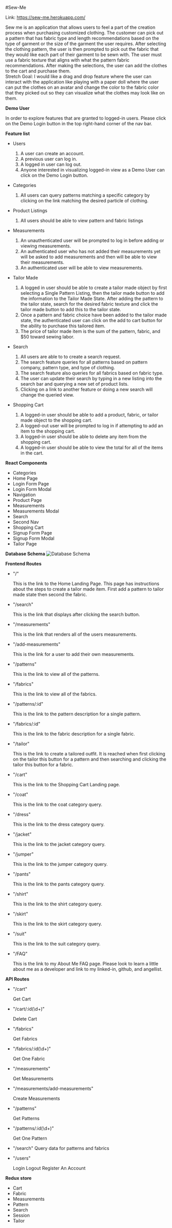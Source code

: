 #Sew-Me

Link: https://sew-me.herokuapp.com/

Sew me is an application that allows users to feel a part of the creation process when purchasing customized clothing. 
The customer can pick out a pattern that has fabric type and length recommendations based on the type of garment or the size of the garment the user requires. 
After selecting the clothing pattern, the user is then prompted to pick out the fabric that they would like each part of their garment to be sewn with. 
The user must use a fabric texture that aligns with what the pattern fabric recommendations. 
After making the selections, the user can add the clothes to the cart and purchase them.  
Stretch Goal: I would like a drag and drop feature where the user can interact with the application like playing with a paper doll where the user can put the clothes on an avatar and change the color to the fabric color that they picked out so they can visualize what the clothes may look like on them.

**Demo User**

In order to explore features that are granted to logged-in users. Please click on the Demo Login button in the top right-hand 
corner of the nav bar.

**Feature list**

  - Users
    1. A user can create an account.
    2. A previous user can log in.
    3. A logged in user can log out.
    4. Anyone interested in visualizing logged-in view as a Demo User can click on the Demo Login button.
  
  - Categories
    1. All users can query patterns matching a specific category by clicking on the link matching the desired particle of clothing.
  
  - Product Listings
    1. All users should be able to view pattern and fabric listings

  - Measurements
    1. An unauthenticated user will be prompted to log in before adding or viewing measurements.
    2. An authenticated user who has not added their measurements yet will be asked to add measurements and then will be able to view their measurements.
    3. An authenticated user will be able to view measurements.
    
  - Tailor Made
    1. A logged in user should be able to create a tailor made object by first selecting a Single Pattern Listing, 
    then the tailor made button to add the information to the Tailor Made State. After adding the pattern to the tailor state, search for
    the desired fabric texture and click the tailor made button to add this to the tailor state.
    2. Once a pattern and fabric choice have been added to the tailor made state, the authenticated user can click on the 
    add to cart button for the ability to purchase this tailored item.
    3. The price of tailor made item is the sum of the pattern, fabric, and $50 toward sewing labor.
    
  - Search
    1. All users are able to to create a search request.
    2. The search feature queries for all patterns based on pattern company, pattern type, and type of clothing.
    3. The search feature also queries for all fabrics based on fabric type.
    4. The user can update their search by typing in a new listing into the search bar and querying a new set of product lists.
    5. Clicking on a link to another feature or doing a new search will change the queried view.
    
  - Shopping Cart
    1. A logged-in user should be able to add a product, fabric, or tailor made object to the shopping cart.
    2. A logged-out user will be prompted to log in if attempting to add an item to the shopping cart.
    3. A logged-in user should be able to delete any item from the shopping cart.
    4. A logged-in user should be able to view the total for all of the items in the cart.
  
**React Components**

  - Categories
  - Home Page
  - Login Form Page
  - Login Form Modal
  - Navigation
  - Product Page
  - Measurements
  - Measurements Modal
  - Search
  - Second Nav
  - Shopping Cart
  - Signup Form Page
  - Signup Form Modal
  - Tailor Page
  
**Database Schema**
![Database Schema](https://github.com/Scain3/sew_me_capstone/blob/main/sew-me-db.png)

**Frontend Routes** 

  - "/"
 
    This is the link to the Home Landing Page. This page has instructions about the steps to create a 
    tailor made item. First add a pattern to tailor made state then second the fabric.
    
  - "/search"

    This is the link that displays after clicking the search button.
    
  - "/measurements"

    This is the link that renders all of the users measurements.
    
  - "/add-measurements"

    This is the link for a user to add their own measurements.
    
  - "/patterns"

    This is the link to view all of the patterns.
    
  - "/fabrics"
    
    This is the link to view all of the fabrics.

  - "/patterns/:id"

    This is the link to the pattern description for a single pattern.

  - "/fabrics/:id"

    This is the link to the fabric description for a single fabric.
    
  - "/tailor"

    This is the link to create a tailored outfit. It is reached when first clicking on the tailor this button for a pattern and then searching and clicking the tailor this button for a fabric.
    
  - "/cart"

    This is the link to the Shopping Cart Landing page.
  
  - "/coat"

    This is the link to the coat category query.
    
  - "/dress"

    This is the link to the dress category query.
    
  - "/jacket"

    This is the link to the jacket category query.
    
  - "/jumper"

    This is the link to the jumper category query.
    
  - "/pants"

    This is the link to the pants category query.
  
  - "/shirt"

    This is the link to the shirt category query.
  
  - "/skirt"

    This is the link to the skirt category query.
  
  - "/suit"

    This is the link to the suit category query.
    
  - "/FAQ"

    This is the link to my About Me FAQ page. Please look to learn a little about me as a developer and link to my linked-in, github, and angellist.
  
**API Routes** 

  - "/cart"

    Get Cart
    
  - "/cart/:id(\\d+)"

    Delete Cart
    
  - "/fabrics"

    Get Fabrics
    
 - "/fabrics/:id(\\d+)"

    Get One Fabric
    
- "/measurements"

    Get Measurements
    
- "/measurements/add-measurements"
  
    Create Measurements
    
- "/patterns"

  Get Patterns
  
- "/patterns/:id(\\d+)"

   Get One Pattern
   
- "/search"
    Query data for patterns and fabrics
    
- "/users"

    Login
    Logout
    Register An Account
    

    

**Redux store**

- Cart
- Fabric
- Measurements
- Pattern
- Search
- Session
- Tailor

